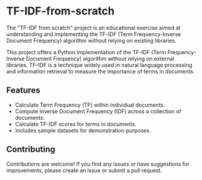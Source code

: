 # TF-IDF-from-scratch
The "TF-IDF from scratch" project is an educational exercise aimed at understanding and implementing the TF-IDF (Term Frequency-Inverse Document Frequency) algorithm without relying on existing libraries.

This project offers a Python implementation of the TF-IDF (Term Frequency-Inverse Document Frequency) algorithm without relying on external libraries. TF-IDF is a technique widely used in natural language processing and information retrieval to measure the importance of terms in documents.

## Features

- Calculate Term Frequency (TF) within individual documents.
- Compute Inverse Document Frequency (IDF) across a collection of documents.
- Calculate TF-IDF scores for terms in documents.
- Includes sample datasets for demonstration purposes.

## Contributing

Contributions are welcome! If you find any issues or have suggestions for improvements, please create an issue or submit a pull request.
